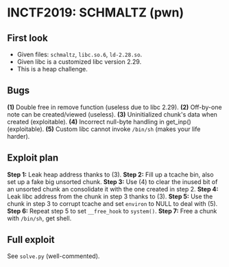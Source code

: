 ﻿# INCTF2019: SCHMALTZ (pwn)
## First look
- Given files: `schmaltz`, `libc.so.6`, `ld-2.28.so`.
- Given libc is a customized libc version 2.29.
- This is a heap challenge.
## Bugs
**(1)** Double free in remove function (useless due to libc 2.29).
**(2)** Off-by-one note can be created/viewed (useless).
**(3)** Uninitialized chunk's data when created (exploitable).
**(4)** Incorrect null-byte handling in get_inp() (exploitable).
**(5)** Custom libc cannot invoke `/bin/sh` (makes your life harder).
## Exploit plan
**Step 1:** Leak heap address thanks to (3).
**Step 2:** Fill up a tcache bin, also set up a fake big unsorted chunk.
**Step 3:** Use (4) to clear the inused bit of an unsorted chunk an consolidate it with the one created in step 2.
**Step 4:** Leak libc address from the chunk in step 3 thanks to (3).
**Step 5:** Use the chunk in step 3 to corrupt tcache and set `environ` to NULL to deal with (5).
**Step 6:** Repeat step 5 to set `__free_hook` to `system()`.
**Step 7:** Free a chunk with `/bin/sh`, get shell.
## Full exploit
See `solve.py` (well-commented).
